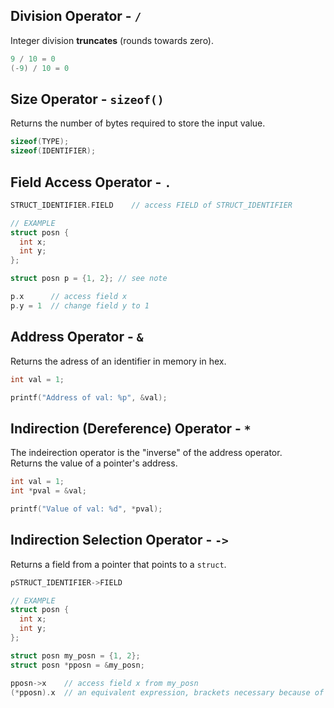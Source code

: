 ## Division Operator - `/`
Integer division **truncates** (rounds towards zero).
```C
9 / 10 = 0
(-9) / 10 = 0

```

## Size Operator - `sizeof()`
Returns the number of bytes required to store the input value.
```C
sizeof(TYPE);
sizeof(IDENTIFIER);

```

## Field Access Operator - `.`
```C
STRUCT_IDENTIFIER.FIELD    // access FIELD of STRUCT_IDENTIFIER

// EXAMPLE
struct posn {
  int x;
  int y;
};

struct posn p = {1, 2}; // see note

p.x      // access field x
p.y = 1  // change field y to 1

```

## Address Operator - `&`
Returns the adress of an identifier in memory in hex. 
```C
int val = 1;

printf("Address of val: %p", &val);

```

## Indirection (Dereference) Operator - `*`
The indeirection operator is the "inverse" of the address operator. <br>
Returns the value of a pointer's address.
```C
int val = 1;
int *pval = &val;

printf("Value of val: %d", *pval);

```

## Indirection Selection Operator - `->`
Returns a field from a pointer that points to a `struct`.
```C
pSTRUCT_IDENTIFIER->FIELD

// EXAMPLE
struct posn {
  int x;
  int y;
};

struct posn my_posn = {1, 2};
struct posn *pposn = &my_posn;

pposn->x    // access field x from my_posn
(*pposn).x  // an equivalent expression, brackets necessary because of precedence

```










